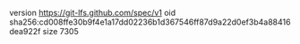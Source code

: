 version https://git-lfs.github.com/spec/v1
oid sha256:cd008ffe30b9f4e1a17dd02236b1d367546ff87d9a22d0ef3b4a88416dea922f
size 7305
